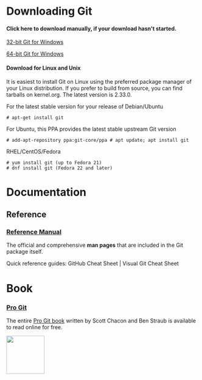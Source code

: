# Downloading Git

#### Click here to download manually, if your download hasn't started.

[32-bit Git for Windows](https://github.com/git-for-windows/git/releases/download/v2.33.0.windows.2/Git-2.33.0.2-32-bit.exe)


[64-bit Git for Windows](https://github.com/git-for-windows/git/releases/download/v2.33.0.windows.2/Git-2.33.0.2-64-bit.exe)

#### Download for Linux and Unix

It is easiest to install Git on Linux using the preferred package manager of your Linux distribution. If you prefer to build from source, you can find tarballs on kernel.org. The latest version is 2.33.0.



For the latest stable version for your release of Debian/Ubuntu

    # apt-get install git

For Ubuntu, this PPA provides the latest stable upstream Git version

    # add-apt-repository ppa:git-core/ppa # apt update; apt install git

RHEL/CentOS/Fedora

    # yum install git (up to Fedora 21)
    # dnf install git (Fedora 22 and later)


# Documentation

## Reference
### [Reference Manual](https://git-scm.com/docs)
The official and comprehensive **man pages** that are included in the Git package itself.

Quick reference guides: GitHub Cheat Sheet | Visual Git Cheat Sheet

# Book
### [Pro Git](https://git-scm.com/book)

The entire [Pro Git book](https://github.com/progit/progit2/releases/download/2.1.331/progit.pdf) written by Scott Chacon and Ben Straub is available to read online for free. 



<img src="[logo](https://github.com/gitops97123/gitOps/blob/main/ps_redhat_01.jpg?raw=true)" alt="" style="height: 100px; width:100px;"/>
